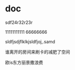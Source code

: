# doc



sdf24r32r23r


11111111111
66666666

sldfjsdjflklkjsldfjoj,.samd

谁离开的房间来刷卡的减肥了空间

欧is东方丽景撒浪费
